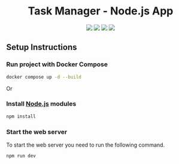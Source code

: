 <h1 align="center">Task Manager - Node.js App</h1>

<p align="center">
  <img src="https://img.shields.io/static/v1?label=node&message=16.16.0&color=7159c1&style=plastic" />  
  <img src="https://img.shields.io/static/v1?label=express&message=4.17.1&color=7159c1&style=plastic" />  
  <img src="https://img.shields.io/static/v1?label=docker&message=20.10.17&color=7159c1&style=plastic" />  
  <img src="https://img.shields.io/static/v1?label=license&message=MIT&color=00e200&style=plastic" />
</p>

## Setup Instructions


### Run project with Docker Compose

```bash
docker compose up -d --build
```

Or

### Install [Node.js](https://nodejs.org/en/) modules

```bash
npm install
```
### Start the web server

To start the web server you need to run the following command.

```bash
npm run dev
```
